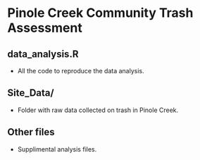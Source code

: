 # Pinole Creek Community Trash Assessment

## data_analysis.R
- All the code to reproduce the data analysis. 

## Site_Data/
- Folder with raw data collected on trash in Pinole Creek. 

## Other files
- Supplimental analysis files. 
